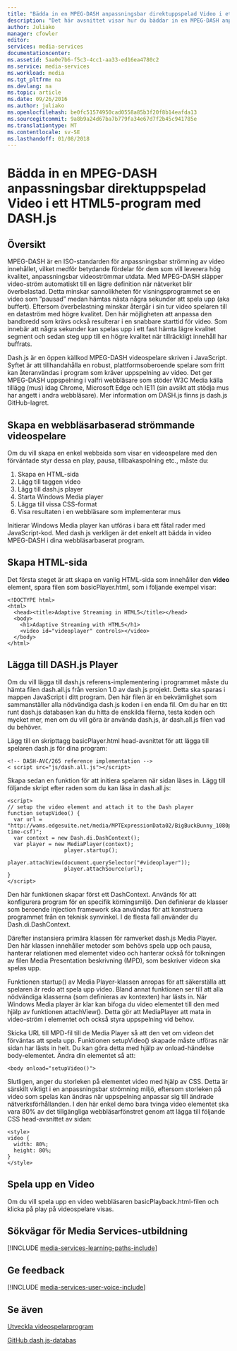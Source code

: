 ```yaml
---
title: "Bädda in en MPEG-DASH anpassningsbar direktuppspelad Video i ett HTML5-program med DASH.js | Microsoft Docs"
description: "Det här avsnittet visar hur du bäddar in en MPEG-DASH anpassningsbar direktuppspelad Video i ett HTML5-program med DASH.js."
author: Juliako
manager: cfowler
editor: 
services: media-services
documentationcenter: 
ms.assetid: 5aa0e7b6-f5c3-4cc1-aa33-ed16ea4780c2
ms.service: media-services
ms.workload: media
ms.tgt_pltfrm: na
ms.devlang: na
ms.topic: article
ms.date: 09/26/2016
ms.author: juliako
ms.openlocfilehash: be0fc51574950cad0558a85b3f20f8b14eafda13
ms.sourcegitcommit: 9a8b9a24d67ba7b779fa34e67d7f2b45c941785e
ms.translationtype: MT
ms.contentlocale: sv-SE
ms.lasthandoff: 01/08/2018
---
```

# <a name="embedding-an-mpeg-dash-adaptive-streaming-video-in-an-html5-application-with-dashjs"></a>Bädda in en MPEG-DASH anpassningsbar direktuppspelad Video i ett HTML5-program med DASH.js
## <a name="overview"></a>Översikt
MPEG-DASH är en ISO-standarden för anpassningsbar strömning av video innehållet, vilket medför betydande fördelar för dem som vill leverera hög kvalitet, anpassningsbar videoströmmar utdata. Med MPEG-DASH släpper video-ström automatiskt till en lägre definition när nätverket blir överbelastad. Detta minskar sannolikheten för visningsprogrammet se en video som ”pausad” medan hämtas nästa några sekunder att spela upp (aka buffert). Eftersom överbelastning minskar återgår i sin tur video spelaren till en dataström med högre kvalitet. Den här möjligheten att anpassa den bandbredd som krävs också resulterar i en snabbare starttid för video. Som innebär att några sekunder kan spelas upp i ett fast hämta lägre kvalitet segment och sedan steg upp till en högre kvalitet när tillräckligt innehåll har buffrats.

Dash.js är en öppen källkod MPEG-DASH videospelare skriven i JavaScript. Syftet är att tillhandahålla en robust, plattformsoberoende spelare som fritt kan återanvändas i program som kräver uppspelning av video. Det ger MPEG-DASH uppspelning i valfri webbläsare som stöder W3C Media källa tillägg (mus) idag Chrome, Microsoft Edge och IE11 (sin avsikt att stödja mus har angett i andra webbläsare). Mer information om DASH.js finns js dash.js GitHub-lagret.

## <a name="creating-a-browser-based-streaming-video-player"></a>Skapa en webbläsarbaserad strömmande videospelare
Om du vill skapa en enkel webbsida som visar en videospelare med den förväntade styr dessa en play, pausa, tillbakaspolning etc., måste du:

1. Skapa en HTML-sida
2. Lägg till taggen video
3. Lägg till dash.js player
4. Starta Windows Media player
5. Lägga till vissa CSS-format
6. Visa resultaten i en webbläsare som implementerar mus

Initierar Windows Media player kan utföras i bara ett fåtal rader med JavaScript-kod. Med dash.js verkligen är det enkelt att bädda in video MPEG-DASH i dina webbläsarbaserat program.

## <a name="creating-the-html-page"></a>Skapa HTML-sida
Det första steget är att skapa en vanlig HTML-sida som innehåller den **video** element, spara filen som basicPlayer.html, som i följande exempel visar:

    <!DOCTYPE html>
    <html>
      <head><title>Adaptive Streaming in HTML5</title></head>
      <body>
        <h1>Adaptive Streaming with HTML5</h1>
        <video id="videoplayer" controls></video>
      </body>
    </html>

## <a name="adding-the-dashjs-player"></a>Lägga till DASH.js Player
Om du vill lägga till dash.js referens-implementering i programmet måste du hämta filen dash.all.js från version 1.0 av dash.js projekt. Detta ska sparas i mappen JavaScript i ditt program. Den här filen är en bekvämlighet som sammanställer alla nödvändiga dash.js koden i en enda fil. Om du har en titt runt dash.js databasen kan du hitta de enskilda filerna, testa koden och mycket mer, men om du vill göra är använda dash.js, är dash.all.js filen vad du behöver.

Lägg till en skripttagg basicPlayer.html head-avsnittet för att lägga till spelaren dash.js för dina program:

    <!-- DASH-AVC/265 reference implementation -->
    < script src="js/dash.all.js"></script>


Skapa sedan en funktion för att initiera spelaren när sidan läses in. Lägg till följande skript efter raden som du kan läsa in dash.all.js:

    <script>
    // setup the video element and attach it to the Dash player
    function setupVideo() {
      var url = "http://wams.edgesuite.net/media/MPTExpressionData02/BigBuckBunny_1080p24_IYUV_2ch.ism/manifest(format=mpd-time-csf)";
      var context = new Dash.di.DashContext();
      var player = new MediaPlayer(context);
                      player.startup();
                      player.attachView(document.querySelector("#videoplayer"));
                      player.attachSource(url);
    }
    </script>

Den här funktionen skapar först ett DashContext. Används för att konfigurera program för en specifik körningsmiljö. Den definierar de klasser som beroende injection framework ska användas för att konstruera programmet från en teknisk synvinkel. I de flesta fall använder du Dash.di.DashContext.

Därefter instansiera primära klassen för ramverket dash.js Media Player. Den här klassen innehåller metoder som behövs spela upp och pausa, hanterar relationen med elementet video och hanterar också för tolkningen av filen Media Presentation beskrivning (MPD), som beskriver videon ska spelas upp.

Funktionen startup() av Media Player-klassen anropas för att säkerställa att spelaren är redo att spela upp video. Bland annat funktionen ser till att alla nödvändiga klasserna (som definieras av kontexten) har lästs in. När Windows Media player är klar kan bifoga du video elementet till den med hjälp av funktionen attachView(). Detta gör att MediaPlayer att mata in video-ström i elementet och också styra uppspelning vid behov.

Skicka URL till MPD-fil till de Media Player så att den vet om videon det förväntas att spela upp. Funktionen setupVideo() skapade måste utföras när sidan har lästs in helt. Du kan göra detta med hjälp av onload-händelse body-elementet. Ändra din <body> elementet så att:

    <body onload="setupVideo()">

Slutligen, anger du storleken på elementet video med hjälp av CSS. Detta är särskilt viktigt i en anpassningsbar strömning miljö, eftersom storleken på video som spelas kan ändras när uppspelning anpassar sig till ändrade nätverksförhållanden. I den här enkel demo bara tvinga video elementet ska vara 80% av det tillgängliga webbläsarfönstret genom att lägga till följande CSS head-avsnittet av sidan:

    <style>
    video {
      width: 80%;
      height: 80%;
    }
    </style>

## <a name="playing-a-video"></a>Spela upp en Video
Om du vill spela upp en video webbläsaren basicPlayback.html-filen och klicka på play på videospelare visas.

## <a name="media-services-learning-paths"></a>Sökvägar för Media Services-utbildning
[!INCLUDE [media-services-learning-paths-include](../../includes/media-services-learning-paths-include.md)]

## <a name="provide-feedback"></a>Ge feedback
[!INCLUDE [media-services-user-voice-include](../../includes/media-services-user-voice-include.md)]

## <a name="see-also"></a>Se även
[Utveckla videospelarprogram](media-services-develop-video-players.md)

[GitHub dash.js-databas](https://github.com/Dash-Industry-Forum/dash.js) 

